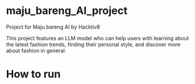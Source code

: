 # maju_bareng_AI_project
Project for Maju bareng AI by Hacktiv8

This project features an LLM model who can help users with learning about the latest fashion trends, finding their personal style, and discover more about fashion in general.

# How to run
